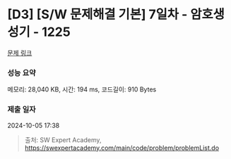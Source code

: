 # [D3] [S/W 문제해결 기본] 7일차 - 암호생성기 - 1225 

[문제 링크](https://swexpertacademy.com/main/code/problem/problemDetail.do?contestProbId=AV14uWl6AF0CFAYD) 

### 성능 요약

메모리: 28,040 KB, 시간: 194 ms, 코드길이: 910 Bytes

### 제출 일자

2024-10-05 17:38



> 출처: SW Expert Academy, https://swexpertacademy.com/main/code/problem/problemList.do